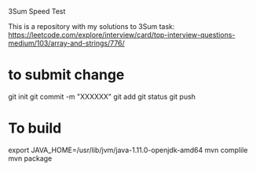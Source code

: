 3Sum Speed Test

This is a repository with my solutions to 3Sum task:
https://leetcode.com/explore/interview/card/top-interview-questions-medium/103/array-and-strings/776/

# to submit change 
git init
git commit -m "XXXXXX"
git add <filename>
git status
git push

# To build
export JAVA_HOME=/usr/lib/jvm/java-1.11.0-openjdk-amd64
mvn complile
mvn package
